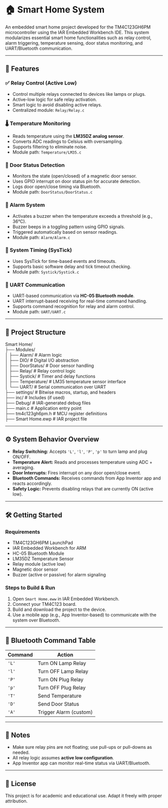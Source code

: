# 🏠 Smart Home System

An embedded smart home project developed for the TM4C123GH6PM microcontroller using the IAR Embedded Workbench IDE. This system modularizes essential smart home functionalities such as relay control, alarm triggering, temperature sensing, door status monitoring, and UART/Bluetooth communication.

---

## 🚀 Features

### ✅ Relay Control (Active Low)
- Control multiple relays connected to devices like lamps or plugs.
- Active-low logic for safe relay activation.
- Smart logic to avoid disabling active relays.
- Centralized module: `Relay/Relay.c`

### 🌡️ Temperature Monitoring
- Reads temperature using the **LM35DZ analog sensor**.
- Converts ADC readings to Celsius with oversampling.
- Supports filtering to eliminate noise.
- Module path: `Temperature/LM35.c`

### 🚪 Door Status Detection
- Monitors the state (open/closed) of a magnetic door sensor.
- Uses GPIO interrupt on door status pin for accurate detection.
- Logs door open/close timing via Bluetooth.
- Module path: `DoorStatus/DoorStatus.c`

### 🚨 Alarm System
- Activates a buzzer when the temperature exceeds a threshold (e.g., 36°C).
- Buzzer beeps in a toggling pattern using GPIO signals.
- Triggered automatically based on sensor readings.
- Module path: `Alarm/Alarm.c`

### 🔁 System Timing (SysTick)
- Uses SysTick for time-based events and timeouts.
- Supports basic software delay and tick timeout checking.
- Module path: `Systick/Systick.c`

### 📡 UART Communication
- UART-based communication via **HC-05 Bluetooth module**.
- UART interrupt-based receiving for real-time command handling.
- Supports command recognition for relay and alarm control.
- Module path: `UART/UART.c`

---

## 📁 Project Structure
Smart Home/ <br>
├── Modules/ <br>
│ ├── Alarm/ # Alarm logic <br>
│ ├── DIO/ # Digital I/O abstraction <br>
│ ├── DoorStatus/ # Door sensor handling <br>
│ ├── Relay/ # Relay control logic <br>
│ ├── Systick/ # Timer and delay functions <br>
│ ├── Temperature/ # LM35 temperature sensor interface <br>
│ └── UART/ # Serial communication over UART <br>
├── settings/ # Bitwise macros, startup, and headers <br>
├── inc/ # Includes (if used) <br>
├── Debug/ # IAR-generated debug files <br>
├── main.c # Application entry point <br>
├── tm4c123gh6pm.h # MCU register definitions <br>
├── Smart Home.ewp # IAR project file <br>


---

## ⚙️ System Behavior Overview

- **Relay Switching:** Accepts `'L'`, `'l'`, `'P'`, `'p'` to turn lamp and plug ON/OFF.
- **Temperature Alert:** Reads and processes temperature using ADC + averaging.
- **Door Interrupts:** Fires interrupt on any door open/close event.
- **Bluetooth Commands:** Receives commands from App Inventor app and reacts accordingly.
- **Safety Logic:** Prevents disabling relays that are currently ON (active low).

---

## 🛠️ Getting Started

### Requirements
- TM4C123GH6PM LaunchPad
- IAR Embedded Workbench for ARM
- HC-05 Bluetooth Module
- LM35DZ Temperature Sensor
- Relay module (active low)
- Magnetic door sensor
- Buzzer (active or passive) for alarm signaling

### Steps to Build & Run
1. Open `Smart Home.eww` in IAR Embedded Workbench.
2. Connect your TM4C123 board.
3. Build and download the project to the device.
4. Use a mobile app (e.g., App Inventor-based) to communicate with the system over Bluetooth.

---

## 📲 Bluetooth Command Table

| Command | Action                |
|---------|------------------------|
| `'L'`   | Turn ON Lamp Relay     |
| `'l'`   | Turn OFF Lamp Relay    |
| `'P'`   | Turn ON Plug Relay     |
| `'p'`   | Turn OFF Plug Relay    |
| `'T'`   | Send Temperature        |
| `'D'`   | Send Door Status        |
| `'A'`   | Trigger Alarm (custom)  |

---

## 📌 Notes
- Make sure relay pins are not floating; use pull-ups or pull-downs as needed.
- All relay logic assumes **active low configuration**.
- App Inventor app can monitor real-time status via UART/Bluetooth.

---

## 📃 License

This project is for academic and educational use. Adapt it freely with proper attribution.


